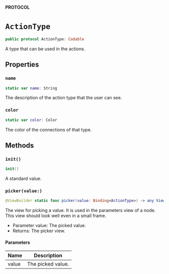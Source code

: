 **PROTOCOL**

# `ActionType`

```swift
public protocol ActionType: Codable
```

A type that can be used in the actions.

## Properties
### `name`

```swift
static var name: String
```

The description of the action type that the user can see.

### `color`

```swift
static var color: Color
```

The color of the connections of that type.

## Methods
### `init()`

```swift
init()
```

A standard value.

### `picker(value:)`

```swift
@ViewBuilder static func picker(value: Binding<ActionType>) -> any View
```

The view for picking a value. It is used in the parameters view of a node.
This view should look well even in a small frame.
- Parameter value: The picked value.
- Returns: The picker view.

#### Parameters

| Name | Description |
| ---- | ----------- |
| value | The picked value. |
